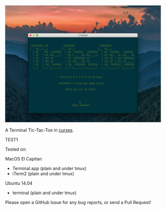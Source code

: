 ![demo](demo.gif)

A Terminal Tic-Tac-Toe in [curses](https://en.wikipedia.org/wiki/Curses_(programming_library)).

TEST1

Tested on:

MacOS El Capitan
- Terminal.app (plain and under tmux)
- iTerm2 (plain and under tmux)

Ubuntu 14.04
- terminal (plain and under tmux)

Please open a GitHub Issue for any bug reports, or send a Pull Request!
